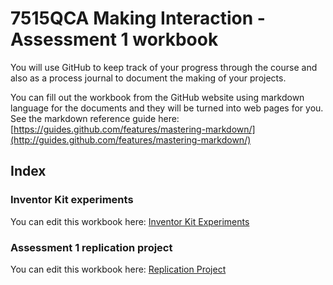 # 7515QCA Making Interaction - Assessment 1 workbook

You will use GitHub to keep track of your progress through the course and also as a process journal to document the making of your projects.

You can fill out the workbook from the GitHub website using markdown language for the documents and they will be turned into web pages for you. See the markdown reference guide here: [https://guides.github.com/features/mastering-markdown/](http://guides.github.com/features/mastering-markdown/)

## Index

### Inventor Kit experiments ###

You can edit this workbook here: [Inventor Kit Experiments](/experiments/experiments.md)


### Assessment 1 replication project ###

You can edit this workbook here: [Replication Project](/replicationproject/replication.md)

